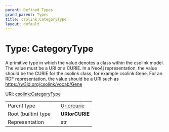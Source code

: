 ```yaml
---
parent: Defined Types
grand_parent: Types
title: csolink:CategoryType
layout: default
---
```


# Type: CategoryType


A primitive type in which the value denotes a class within the csolink model. The value must be a URI or a CURIE. In a Neo4j representation, the value should be the CURIE for the csolink class, for example csolink:Gene. For an RDF representation, the value should be a URI such as https://w3id.org/csolink/vocab/Gene

URI: [csolink:CategoryType](https://w3id.org/csolink/vocab/CategoryType)

|  |  |  |
| --- | --- | --- |
| Parent type | | [Uriorcurie](types/Uriorcurie.md) |
| Root (builtin) type | | **URIorCURIE** |
| Representation | | str |
